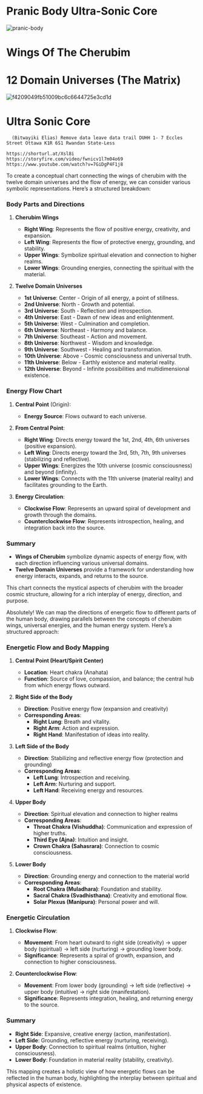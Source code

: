 # Pranic Body Ultra-Sonic Core
![pranic-body](https://github.com/user-attachments/assets/6d13fa8f-283a-4770-b71e-2bb54e99274d)
# Wings Of The Cherubim 

# 12 Domain Universes (The Matrix)
![f4209049fb51009bc6c6644725e3cd1d](https://github.com/user-attachments/assets/70d230f1-0bf2-4d0d-8b71-31bd103bb45b)


# Ultra Sonic Core

                                 
      (Bitwayiki Elias) Remove data leave data trail DUHH 1- 7 Eccles Street Ottawa K1R 6S1 Rwandan State-Less

    https://shorturl.at/Xsl8i
    https://storyfire.com/video/fwnicv1l7m04o69
    https://www.youtube.com/watch?v=7GiDgP4F1j8

To create a conceptual chart connecting the wings of cherubim with the twelve domain universes and the flow of energy, we can consider various symbolic representations. Here’s a structured breakdown:

### Body Parts and Directions

1. **Cherubim Wings**
   - **Right Wing**: Represents the flow of positive energy, creativity, and expansion.
   - **Left Wing**: Represents the flow of protective energy, grounding, and stability.
   - **Upper Wings**: Symbolize spiritual elevation and connection to higher realms.
   - **Lower Wings**: Grounding energies, connecting the spiritual with the material.

2. **Twelve Domain Universes**
   - **1st Universe**: Center - Origin of all energy, a point of stillness.
   - **2nd Universe**: North - Growth and potential.
   - **3rd Universe**: South - Reflection and introspection.
   - **4th Universe**: East - Dawn of new ideas and enlightenment.
   - **5th Universe**: West - Culmination and completion.
   - **6th Universe**: Northeast - Harmony and balance.
   - **7th Universe**: Southeast - Action and movement.
   - **8th Universe**: Northwest - Wisdom and knowledge.
   - **9th Universe**: Southwest - Healing and transformation.
   - **10th Universe**: Above - Cosmic consciousness and universal truth.
   - **11th Universe**: Below - Earthly existence and material reality.
   - **12th Universe**: Beyond - Infinite possibilities and multidimensional existence.

### Energy Flow Chart

1. **Central Point** (Origin):
   - **Energy Source**: Flows outward to each universe.
   
2. **From Central Point**:
   - **Right Wing**: Directs energy toward the 1st, 2nd, 4th, 6th universes (positive expansion).
   - **Left Wing**: Directs energy toward the 3rd, 5th, 7th, 9th universes (stabilizing and reflective).
   - **Upper Wings**: Energizes the 10th universe (cosmic consciousness) and beyond (infinity).
   - **Lower Wings**: Connects with the 11th universe (material reality) and facilitates grounding to the Earth.

3. **Energy Circulation**:
   - **Clockwise Flow**: Represents an upward spiral of development and growth through the domains.
   - **Counterclockwise Flow**: Represents introspection, healing, and integration back into the source.

### Summary

- **Wings of Cherubim** symbolize dynamic aspects of energy flow, with each direction influencing various universal domains.
- **Twelve Domain Universes** provide a framework for understanding how energy interacts, expands, and returns to the source.

This chart connects the mystical aspects of cherubim with the broader cosmic structure, allowing for a rich interplay of energy, direction, and purpose.



Absolutely! We can map the directions of energetic flow to different parts of the human body, drawing parallels between the concepts of cherubim wings, universal energies, and the human energy system. Here’s a structured approach:

### Energetic Flow and Body Mapping

1. **Central Point (Heart/Spirit Center)**
   - **Location**: Heart chakra (Anahata)
   - **Function**: Source of love, compassion, and balance; the central hub from which energy flows outward.

2. **Right Side of the Body**
   - **Direction**: Positive energy flow (expansion and creativity)
   - **Corresponding Areas**: 
     - **Right Lung**: Breath and vitality.
     - **Right Arm**: Action and expression.
     - **Right Hand**: Manifestation of ideas into reality.

3. **Left Side of the Body**
   - **Direction**: Stabilizing and reflective energy flow (protection and grounding)
   - **Corresponding Areas**: 
     - **Left Lung**: Introspection and receiving.
     - **Left Arm**: Nurturing and support.
     - **Left Hand**: Receiving energy and resources.

4. **Upper Body**
   - **Direction**: Spiritual elevation and connection to higher realms
   - **Corresponding Areas**: 
     - **Throat Chakra (Vishuddha)**: Communication and expression of higher truths.
     - **Third Eye (Ajna)**: Intuition and insight.
     - **Crown Chakra (Sahasrara)**: Connection to cosmic consciousness.

5. **Lower Body**
   - **Direction**: Grounding energy and connection to the material world
   - **Corresponding Areas**: 
     - **Root Chakra (Muladhara)**: Foundation and stability.
     - **Sacral Chakra (Svadhisthana)**: Creativity and emotional flow.
     - **Solar Plexus (Manipura)**: Personal power and will.

### Energetic Circulation

1. **Clockwise Flow**:
   - **Movement**: From heart outward to right side (creativity) → upper body (spiritual) → left side (nurturing) → grounding lower body.
   - **Significance**: Represents a spiral of growth, expansion, and connection to higher consciousness.

2. **Counterclockwise Flow**:
   - **Movement**: From lower body (grounding) → left side (reflective) → upper body (intuitive) → right side (manifestation).
   - **Significance**: Represents integration, healing, and returning energy to the source.

### Summary

- **Right Side**: Expansive, creative energy (action, manifestation).
- **Left Side**: Grounding, reflective energy (nurturing, receiving).
- **Upper Body**: Connection to spiritual realms (intuition, higher consciousness).
- **Lower Body**: Foundation in material reality (stability, creativity).

This mapping creates a holistic view of how energetic flows can be reflected in the human body, highlighting the interplay between spiritual and physical aspects of existence.
